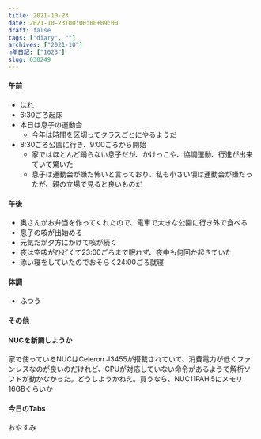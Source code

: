 ```yaml
---
title: 2021-10-23
date: 2021-10-23T00:00:00+09:00
draft: false
tags: ["diary", ""]
archives: ["2021-10"]
n年日記: ["1023"]
slug: 630249
---
```

#### 午前
- はれ
- 6:30ごろ起床
- 本日は息子の運動会
  - 今年は時間を区切ってクラスごとにやるようだ
- 8:30ごろ公園に行き、9:00ごろから開始
  - 家ではほとんど踊らない息子だが、かけっこや、協調運動、行進が出来ていて驚いた
  - 息子は運動会が嫌だ怖いと言っており、私も小さい頃は運動会が嫌だったが、親の立場で見ると良いものだ
#### 午後
- 奥さんがお弁当を作ってくれたので、電車で大きな公園に行き外で食べる
- 息子の咳が出始める
- 元気だが夕方にかけて咳が続く
- 夜は空咳がひどくて23:00ごろまで眠れず、夜中も何回か起きていた
- 添い寝をしていたのでおそらく24:00ごろ就寝
#### 体調
- ふつう
#### その他
#### NUCを新調しようか
家で使っているNUCはCeleron J3455が搭載されていて、消費電力が低くファンレスなのが良いのだけれど、CPUが対応していない命令があるようで解析ソフトが動かなかった。どうしようかねえ。買うなら、NUC11PAHi5にメモリ16GBぐらいか
#### 今日のTabs
おやすみ